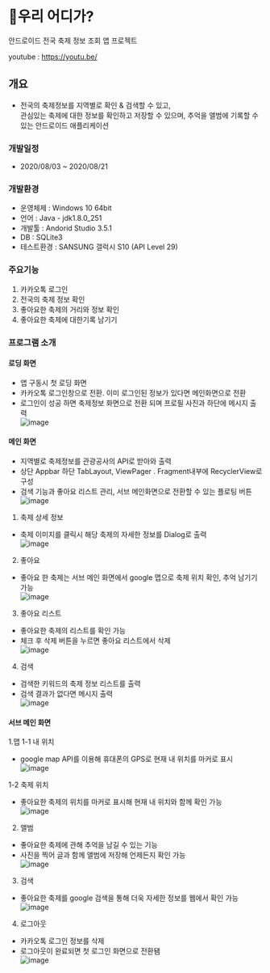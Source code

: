 # 🎈우리 어디가?
안드로이드 전국 축제 정보 조회 앱 프로젝트

youtube : https://youtu.be/

## 개요
- 전국의 축제정보를 지역별로 확인 & 검색할 수 있고,  
관심있는 축제에 대한 정보를 확인하고 저장할 수 있으며, 추억을 앨범에 기록할 수 있는 안드로이드 애플리케이션

### 개발일정
- 2020/08/03 ~ 2020/08/21

### 개발환경
- 운영체제 : Windows 10 64bit
- 언어 : Java - jdk1.8.0_251
- 개발툴 : Andorid Studio 3.5.1
- DB : SQLite3
- 테스트환경 : SANSUNG 갤럭시 S10 (API Level 29)

### 주요기능
1. 카카오톡 로그인
2. 전국의 축제 정보 확인
3. 좋아요한 축제의 거리와 정보 확인
4. 좋아요한 축제에 대한기록 남기기

### 프로그램 소개

#### 로딩 화면
  - 앱 구동시 첫 로딩 화면
  - 카카오톡 로그인창으로 전환. 이미 로그인된 정보가 있다면 메인화면으로 전환
  - 로그인이 성공 하면 축제정보 화면으로 전환 되며 프로필 사진과 하단에 메시지 출력  
  ![image](https://user-images.githubusercontent.com/63944004/94952346-cc52c180-0520-11eb-895e-0db202c0121f.png)  

#### 메인 화면
- 지역별로 축제정보를 관광공사의 API로 받아와 출력
- 상단 Appbar 하단 TabLayout, ViewPager . Fragment내부에 RecyclerView로 구성
- 검색 기능과 좋아요 리스트 관리, 서브 메인화면으로 전환할 수 있는 플로팅 버튼  
![image](https://user-images.githubusercontent.com/63944004/94952357-d07edf00-0520-11eb-9a79-fe6ef122c29f.png)  

1. 축제 상세 정보
- 축제 이미지를 클릭시 해당 축제의 자세한 정보를 Dialog로 출력  
![image](https://user-images.githubusercontent.com/63944004/94952373-d7a5ed00-0520-11eb-8760-ec0986b1ed92.png)  


2. 좋아요
- 좋아요 한 축제는 서브 메인 화면에서 google 맵으로 축제 위치 확인, 추억 남기기 가능  
![image](https://user-images.githubusercontent.com/63944004/94952377-da084700-0520-11eb-9fb7-dedd298adddc.png)  


3. 좋아요 리스트
- 좋아요한 축제의 리스트를 확인 가능
- 체크 후 삭제 버튼을 누르면 좋아요 리스트에서 삭제  
![image](https://user-images.githubusercontent.com/63944004/94952386-de346480-0520-11eb-82d0-62fe2a06683d.png)  


4. 검색
- 검색한 키워드의 축제 정보 리스트를 출력
- 검색 결과가 없다면 메시지 출력  
![image](https://user-images.githubusercontent.com/63944004/94952399-e2f91880-0520-11eb-9a54-c18d884cbdd1.png)  


#### 서브 메인 화면 
1.맵 
1-1 내 위치
- google map API를 이용해 휴대폰의 GPS로 현재 내 위치를 마커로 표시  
![image](https://user-images.githubusercontent.com/63944004/94952404-e68c9f80-0520-11eb-9387-78b59c9db336.png)  

1-2 축제 위치
- 좋아요한 축제의 위치를 마커로 표시해 현재 내 위치와 함께 확인 가능  
![image](https://user-images.githubusercontent.com/63944004/94952414-e9879000-0520-11eb-8fdd-16cb03949eef.png)  


2. 앨범
- 좋아요한 축제에 관해 추억을 남길 수 있는 기능
- 사진을 찍어 글과 함께 앨범에 저장해 언제든지 확인 가능  
![image](https://user-images.githubusercontent.com/63944004/94952420-edb3ad80-0520-11eb-9438-0d096d3e405d.png)  


3. 검색
- 좋아요한 축제를 google 검색을 통해 더욱 자세한 정보를 웹에서 확인 가능  
![image](https://user-images.githubusercontent.com/63944004/94952434-f1dfcb00-0520-11eb-86e0-15a574f113b7.png)



4. 로그아웃
- 카카오톡 로그인 정보를 삭제
- 로그아웃이 완료되면 첫 로그인 화면으로 전환됌  
![image](https://user-images.githubusercontent.com/63944004/94952441-f5735200-0520-11eb-9121-33eef173e405.png)
  
